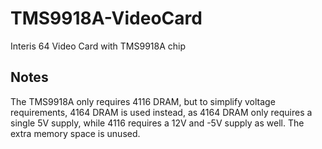 # TMS9918A-VideoCard

Interis 64 Video Card with TMS9918A chip

## Notes

The TMS9918A only requires 4116 DRAM, but to simplify voltage requirements, 4164 DRAM is used instead, as 4164 DRAM only requires a single 5V supply, while 4116 requires a 12V and -5V supply as well. The extra memory space is unused.
